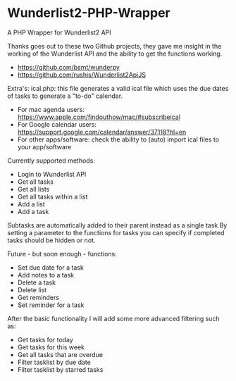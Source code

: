 Wunderlist2-PHP-Wrapper
=======================

A PHP Wrapper for Wunderlist2 API

Thanks goes out to these two Github projects, they gave me insight in the working of the Wunderlist API and the ability to get the functions working.
- https://github.com/bsmt/wunderpy
- https://github.com/rushis/Wunderlist2ApiJS

Extra's:
ical.php: this file generates a valid ical file which uses the due dates of tasks to generate a "to-do" calendar. 
- For mac agenda users: https://www.apple.com/findouthow/mac/#subscribeical
- For Google calendar users: https://support.google.com/calendar/answer/37118?hl=en
- For other apps/software: check the ability to (auto) import ical files to your app/software

Currently supported methods:
- Login to Wunderlist API
- Get all tasks
- Get all lists
- Get all tasks within a list
- Add a list
- Add a task

Subtasks are automatically added to their parent instead as a single task
By setting a parameter to the functions for tasks you can specify if completed tasks should be hidden or not.

Future - but soon enough - functions:
- Set due date for a task
- Add notes to a task
- Delete a task
- Delete list
- Get reminders
- Set reminder for a task

After the basic functionality I will add some more advanced filtering such as:
- Get tasks for today
- Get tasks for this week
- Get all tasks that are overdue
- Filter tasklist by due date
- Filter tasklist by starred tasks
